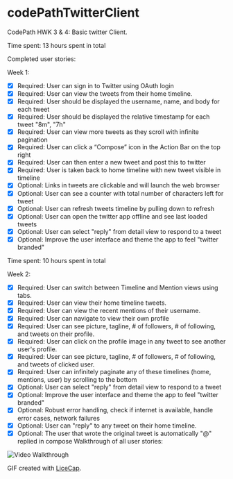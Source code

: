 # codePathTwitterClient
CodePath HWK 3 & 4: Basic twitter Client.

Time spent: 13 hours spent in total

Completed user stories:

Week 1:
 * [x] Required: User can sign in to Twitter using OAuth login
 * [x] Required: User can view the tweets from their home timeline.
 * [x] Required: User should be displayed the username, name, and body for each tweet
 * [x] Required: User should be displayed the relative timestamp for each tweet "8m", "7h"
 * [x] Required: User can view more tweets as they scroll with infinite pagination
 * [x] Required: User can click a “Compose” icon in the Action Bar on the top right
 * [x] Required: User can then enter a new tweet and post this to twitter
 * [x] Required: User is taken back to home timeline with new tweet visible in timeline
 * [x] Optional: Links in tweets are clickable and will launch the web browser
 * [x] Optional: User can see a counter with total number of characters left for tweet
 * [x] Optional: User can refresh tweets timeline by pulling down to refresh
 * [x] Optional: User can open the twitter app offline and see last loaded tweets
 * [x] Optional: User can select "reply" from detail view to respond to a tweet
 * [x] Optional: Improve the user interface and theme the app to feel "twitter branded"

Time spent: 10 hours spent in total

Week 2:
 * [x] Required: User can switch between Timeline and Mention views using tabs.
 * [x] Required: User can view their home timeline tweets.
 * [x] Required: User can view the recent mentions of their username.
 * [x] Required: User can navigate to view their own profile
 * [x] Required: User can see picture, tagline, # of followers, # of following, and tweets on their profile.
 * [x] Required: User can click on the profile image in any tweet to see another user's profile.
 * [x] Required: User can see picture, tagline, # of followers, # of following, and tweets of clicked user.
 * [x] Required: User can infinitely paginate any of these timelines (home, mentions, user) by scrolling to the bottom
 * [x] Optional: User can select "reply" from detail view to respond to a tweet
 * [x] Optional: Improve the user interface and theme the app to feel "twitter branded"
 * [x] Optional: Robust error handling, check if internet is available, handle error cases, network failures
 * [x] Optional: User can "reply" to any tweet on their home timeline.  
 * [x] Optional: The user that wrote the original tweet is automatically "@" replied in compose
Walkthrough of all user stories:

![Video Walkthrough](https://github.com/koda0611/codePathTwitterClient/blob/master/mySimpleTweets2.gif)

GIF created with [LiceCap](http://www.cockos.com/licecap/).

